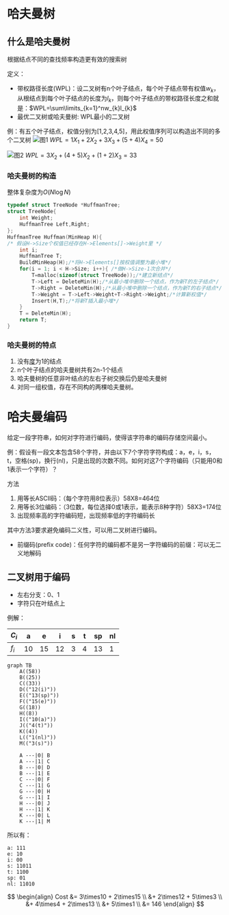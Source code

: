 # 哈夫曼树

## 什么是哈夫曼树

根据结点不同的查找频率构造更有效的搜索树

定义：
- 带权路径长度(WPL)：设二叉树有n个叶子结点，每个叶子结点带有权值$w_k$，从根结点到每个叶子结点的长度为$l_{k}$，则每个叶子结点的带权路径长度之和就是：$WPL=\sum\limits_{k=1}^nw_{k}l_{k}$
- 最优二叉树或哈夫曼树: WPL最小的二叉树

 例：有五个叶子结点，权值分别为[1,2,3,4,5]，用此权值序列可以构造出不同的多个二叉树
 ![图1](https://img-blog.csdnimg.cn/20190420205319819.png)
 $WPL = 1X_1 + 2X_2 + 3X_3 + (5+4)X_4 = 50$

![图2](https://img-blog.csdnimg.cn/20190420205711908.png)
$WPL = 3X_2 + (4+5)X_2 + (1+2)X_3 = 33$

### 哈夫曼树的构造

整体复杂度为$O(N \log N)$

```C
typedef struct TreeNode *HuffmanTree;
struct TreeNode{
	int Weight;
	HuffmanTree Left,Right;
}; 
HuffmanTree Huffman(MinHeap H){
/* 假设H->Size个权值已经存在H->Elements[]->Weight里 */
	int i;
	HuffmanTree T;
	BuildMinHeap(H);/*将H->Elements[]按权值调整为最小堆*/
	for(i = 1; i < H->Size; i++){ /*做H->Size-1次合并*/
		T=malloc(sizeof(struct TreeNode));/*建立新结点*/
		T->Left = DeleteMin(H);/*从最小堆中删除一个结点，作为新T的左子结点*/
		T->Right = DeleteMin(H);/*从最小堆中删除一个结点，作为新T的右子结点*/
		T->Weight = T->Left->Weight+T->Right->Weight;/*计算新权值*/
		Insert(H,T);/*将新T插入最小堆*/
	} 
	T = DeleteMin(H);
	return T;
}
```

### 哈夫曼树的特点

1. 没有[度](3.1%20树与树的表示.md#树的术语)为1的结点
2. n个叶子结点的哈夫曼树共有2n-1个结点
3. 哈夫曼树的任意非叶结点的左右子树交换后仍是哈夫曼树
4. 对同一组权值，存在不同构的两棵哈夫曼树。

# 哈夫曼编码

给定一段字符串，如何对字符进行编码，使得该字符串的编码存储空间最小。

例：假设有一段文本包含58个字符，并由以下7个字符字符构成：a，e，i，s，t，空格(sp)，换行(nl)，只是出现的次数不同。如何对这7个字符编码（只能用0和1表示一个字符）？

方法
1. 用等长ASCII码：（每个字符用8位表示）58X8=464位
2. 用等长3位编码：（3位数，每位选择0或1表示，能表示8种字符）58X3=174位
3. 出现频率高的字符编码短，出现频率低的字符编码长

其中方法3要求避免编码二义性，可以用二叉树进行编码。

- 前缀码(prefix code)：任何字符的编码都不是另一字符编码的前缀：可以无二义地解码

## 二叉树用于编码

- 左右分支：0、1
- 字符只在叶结点上

例解：

| $C_{i}$ | a   | e   | i   | s   | t   | sp  | nl  |
| ------- | --- | --- | --- | --- | --- | --- | --- |
| $f_{i}$ | 10  | 15  | 12  | 3   | 4   | 13  | 1   | 

```mermaid
graph TB
    A((58))
    B((25))
    C((33))
    D(("12(i)"))
    E(("13(sp)"))
    F(("15(e)"))
    G((18))
    H((8))
    I(("10(a)"))
    J(("4(t)"))
    K((4))
    L(("1(nl)"))
    M(("3(s)"))
    
    A ---|0| B
    A ---|1| C
    B ---|0| D
    B ---|1| E
    C ---|0| F
    C ---|1| G
    G ---|0| H
    G ---|1| I
    H ---|0| J
    H ---|1| K
    K ---|0| L
    K ---|1| M
```
所以有：
```
a: 111
e: 10
i: 00
s: 11011
t: 1100
sp: 01
nl: 11010
```

$$
\begin{align}
Cost &= 3\times10 + 2\times15 \\
&+ 2\times12 + 5\times3 \\
&+ 4\times4 + 2\times13 \\
&+ 5\times1 \\
&= 146
\end{align}
$$